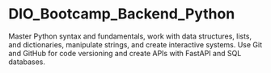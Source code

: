 # DIO_Bootcamp_Backend_Python
Master Python syntax and fundamentals, work with data structures, lists, and dictionaries, manipulate strings, and create interactive systems. Use Git and GitHub for code versioning and create APIs with FastAPI and SQL databases.

